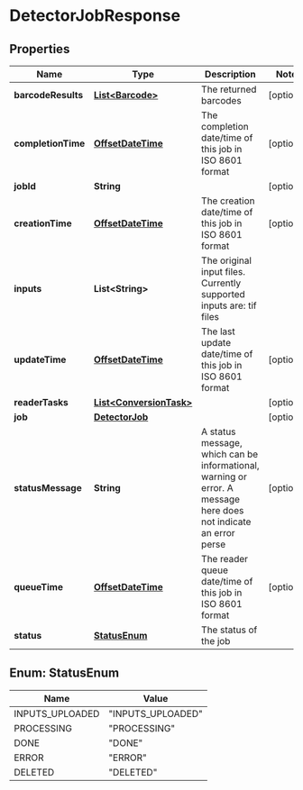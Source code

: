 
# DetectorJobResponse

## Properties
Name | Type | Description | Notes
------------ | ------------- | ------------- | -------------
**barcodeResults** | [**List&lt;Barcode&gt;**](Barcode.md) | The returned barcodes |  [optional]
**completionTime** | [**OffsetDateTime**](OffsetDateTime.md) | The completion date/time of this job in ISO 8601 format |  [optional]
**jobId** | **String** |  |  [optional]
**creationTime** | [**OffsetDateTime**](OffsetDateTime.md) | The creation date/time of this job in ISO 8601 format |  [optional]
**inputs** | **List&lt;String&gt;** | The original input files. Currently supported inputs are: tif files | 
**updateTime** | [**OffsetDateTime**](OffsetDateTime.md) | The last update date/time of this job in ISO 8601 format |  [optional]
**readerTasks** | [**List&lt;ConversionTask&gt;**](ConversionTask.md) |  |  [optional]
**job** | [**DetectorJob**](DetectorJob.md) |  |  [optional]
**statusMessage** | **String** | A status message, which can be informational, warning or error. A message here does not indicate an error perse |  [optional]
**queueTime** | [**OffsetDateTime**](OffsetDateTime.md) | The reader queue date/time of this job in ISO 8601 format |  [optional]
**status** | [**StatusEnum**](#StatusEnum) | The status of the job | 


<a name="StatusEnum"></a>
## Enum: StatusEnum
Name | Value
---- | -----
INPUTS_UPLOADED | &quot;INPUTS_UPLOADED&quot;
PROCESSING | &quot;PROCESSING&quot;
DONE | &quot;DONE&quot;
ERROR | &quot;ERROR&quot;
DELETED | &quot;DELETED&quot;



